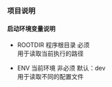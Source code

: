 ### 项目说明

#### 启动环境变量说明
- ROOTDIR 程序根目录  必须    
用于读取当前执行的路径

- ENV 当前环境 非必须 默认：dev    
用于读取不同的配置文件

